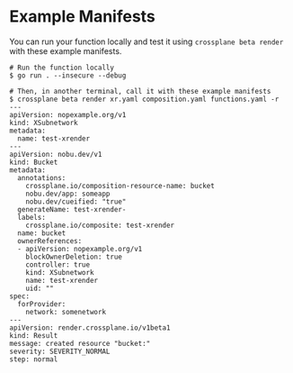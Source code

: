 # Example Manifests

You can run your function locally and test it using `crossplane beta render`
with these example manifests.

```shell
# Run the function locally
$ go run . --insecure --debug
```

```shell
# Then, in another terminal, call it with these example manifests
$ crossplane beta render xr.yaml composition.yaml functions.yaml -r
---
apiVersion: nopexample.org/v1
kind: XSubnetwork
metadata:
  name: test-xrender
---
apiVersion: nobu.dev/v1
kind: Bucket
metadata:
  annotations:
    crossplane.io/composition-resource-name: bucket
    nobu.dev/app: someapp
    nobu.dev/cueified: "true"
  generateName: test-xrender-
  labels:
    crossplane.io/composite: test-xrender
  name: bucket
  ownerReferences:
  - apiVersion: nopexample.org/v1
    blockOwnerDeletion: true
    controller: true
    kind: XSubnetwork
    name: test-xrender
    uid: ""
spec:
  forProvider:
    network: somenetwork
---
apiVersion: render.crossplane.io/v1beta1
kind: Result
message: created resource "bucket:"
severity: SEVERITY_NORMAL
step: normal
```
